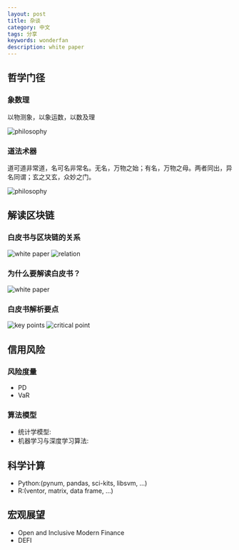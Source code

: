```yaml
---
layout: post
title: 杂谈
category: 中文
tags: 分享
keywords: wonderfan
description: white paper
---
```


## 哲学门径

### 象数理

以物测象，以象运数，以数及理

![philosophy](http://wonderfan.github.io/images/post/7.jpg)

### 道法术器

道可道非常道，名可名非常名。无名，万物之始；有名，万物之母。两者同出，异名同谓；玄之又玄，众妙之门。

![philosophy](http://wonderfan.github.io/images/post/1.jpg)


## 解读区块链

### 白皮书与区块链的关系

![white paper](http://wonderfan.github.io/images/post/2.PNG)
![relation](http://wonderfan.github.io/images/post/3.PNG)

### 为什么要解读白皮书？

![white paper](http://wonderfan.github.io/images/post/4.PNG)

### 白皮书解析要点

![key points](http://wonderfan.github.io/images/post/5.PNG)
![critical point](http://wonderfan.github.io/images/post/6.PNG)


## 信用风险

### 风险度量

- PD
- VaR

### 算法模型

- 统计学模型:
- 机器学习与深度学习算法:

## 科学计算

- Python:(pynum, pandas, sci-kits, libsvm, ...)
- R:(ventor, matrix, data frame, ...)

## 宏观展望

- Open and Inclusive Modern Finance
- DEFI
